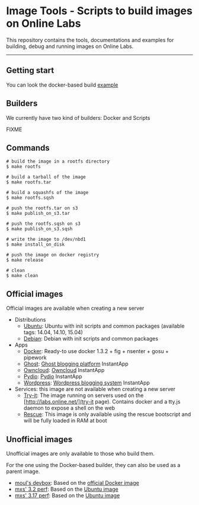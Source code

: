 Image Tools - Scripts to build images on Online Labs
====================================================

This repository contains the tools, documentations and examples for building, debug and running images on Online Labs.

---

Getting start
-------------

You can look the docker-based build [example](https://github.com/online-labs/image-tools/tree/master/examples)

Builders
--------

We currently have two kind of builders: Docker and Scripts

FIXME

Commands
--------

    # build the image in a rootfs directory
    $ make rootfs
    
    # build a tarball of the image
    $ make rootfs.tar
    
    # build a squashfs of the image
    $ make rootfs.sqsh
    
    # push the rootfs.tar on s3
    $ make publish_on_s3.tar
    
    # push the rootfs.sqsh on s3
    $ make publish_on_s3.sqsh
    
    # write the image to /dev/nbd1
    $ make install_on_disk
    
    # push the image on docker registry
    $ make release
    
    # clean
    $ make clean


Official images
---------------

Official images are available when creating a new server

- Distributions
  - [Ubuntu](https://github.com/online-labs/image-ubuntu): Ubuntu with init scripts and common packages (available tags: 14.04, 14.10, 15.04)
  - [Debian](https://github.com/online-labs/image-debian): Debian with init scripts and common packages
- Apps
  - [Docker](https://github.com/online-labs/image-app-docker): Ready-to use docker 1.3.2 + fig + nsenter + gosu + pipework
  - [Ghost](https://github.com/online-labs/image-app-ghost): [Ghost blogging platform](https://ghost.org) InstantApp
  - [Owncloud](https://github.com/online-labs/image-app-owncloud): [Owncloud](http://owncloud.org) InstantApp
  - [Pydio](https://github.com/online-labs/image-app-pydio): [Pydio](https://pyd.io) InstantApp
  - [Wordpress](https://github.com/online-labs/image-app-wordpress): [Wordpress blogging system](https://www.wordpress.com) InstantApp
- Services: this image are not available when creating a new server
  - [Try-it](https://github.com/online-labs/image-service-tryit): The image running on servers used on the [http://labs.online.net/](try-it page). Contains docker and a tty.js daemon to expose a shell on the web
  - [Rescue](https://github.com/online-labs/image-service-rescue): This image is only available using the rescue bootscript and will be fully loaded in RAM at boot

Unofficial images
-----------------

Unofficial images are only available to those who build them.

For the one using the Docker-based builder, they can also be used as a parent image.

- [moul's devbox](https://github.com/moul/ocs-image-devbox): Based on the [official Docker image](https://github.com/online-labs/image-app-docker)
- [mxs' 3.2 perf](https://github.com/aimxhaisse/image-ocs-perf-3.2): Based on the [Ubuntu image](https://github.com/online-labs/image-ubuntu)
- [mxs' 3.17 perf](https://github.com/aimxhaisse/image-ocs-perf-3.17): Based on the [Ubuntu image](https://github.com/online-labs/image-ubuntu)
